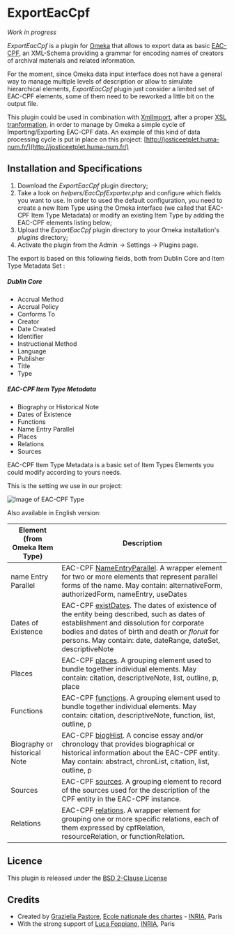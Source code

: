 # ExportEacCpf

_*Work in progress*_

*ExportEacCpf* is a plugin for [Omeka](https://omeka.org/) that allows to export data as basic [EAC-CPF](http://eac.staatsbibliothek-berlin.de/index.php), an XML-Schema providing a grammar for encoding names of creators of archival materials and related information. 

For the moment, since Omeka data input interface does not have a general way to manage multiple levels of description or allow to simulate hierarchical elements, *ExportEacCpf* plugin just consider a limited set of EAC-CPF elements, some of them need to be reworked a little bit on the output file.

This plugin could be used in combination with [XmlImport](https://github.com/Daniel-KM/XmlImport), after a proper [XSL tranformation](https://github.com/sgraziella/prosopography_LJP/tree/master/EACtoXML), in order to manage by Omeka a simple cycle of Importing/Exporting EAC-CPF data. 
An example of this kind of data processing cycle is put in place on this project: [http://josticeetplet.huma-num.fr/](http://josticeetplet.huma-num.fr/)


## Installation and Specifications
1. Download the *ExportEacCpf* plugin directory;
2. Take a look on *helpers/EacCpfExporter.php* and configure which fields you want to use. In order to used the default configuration, you need to create a new Item Type using the Omeka interface (we called that EAC-CPF Item Type Metadata) or modify an existing Item Type by adding the EAC-CPF elements listing below;
3. Upload the *ExportEacCpf* plugin directory to your Omeka installation's *plugins* directory;
4. Activate the plugin from the Admin → Settings → Plugins page.

The export is based on this following fields, both from Dublin Core and Item Type Metadata Set :

##### Dublin Core 
- Accrual Method
- Accrual Policy
- Conforms To
- Creator
- Date Created
- Identifier
- Instructional Method
- Language
- Publisher
- Title
- Type

##### EAC-CPF Item Type Metadata
- Biography or Historical Note
- Dates of Existence
- Functions
- Name Entry Parallel
- Places
- Relations
- Sources

EAC-CPF Item Type Metadata is a basic set of Item Types Elements you could modify according to yours needs. 

This is the setting we use in our project:

![Image of EAC-CPF Type](https://github.com/sgraziella/ExportEacCpf/blob/master/Person-EAC-CPF-ElementTypeFR.png)

Also available in English version:

Element (from Omeka Item Type) | Description
------------ | -------------
name Entry Parallel | EAC-CPF [NameEntryParallel](http://eac.staatsbibliothek-berlin.de/fileadmin/user_upload/schema/cpfTagLibrary.html#nameEntryParallel). A wrapper element for two or more <nameEntry> elements that represent parallel forms of the name. May contain: alternativeForm, authorizedForm, nameEntry, useDates
Dates of Existence | EAC-CPF [existDates](http://eac.staatsbibliothek-berlin.de/fileadmin/user_upload/schema/cpfTagLibrary.html#existDates). The dates of existence of the entity being described, such as dates of establishment and dissolution for corporate bodies and dates of birth and death or *floruit* for persons. May contain: date, dateRange, dateSet, descriptiveNote
Places | EAC-CPF [places](http://eac.staatsbibliothek-berlin.de/fileadmin/user_upload/schema/cpfTagLibrary.html#places). A grouping element used to bundle together individual <place> elements. May contain: citation, descriptiveNote, list, outline, p, place
Functions | EAC-CPF [functions](http://eac.staatsbibliothek-berlin.de/fileadmin/user_upload/schema/cpfTagLibrary.html#functions). A grouping element used to bundle together individual <function> elements. May contain: citation, descriptiveNote, function, list, outline, p
Biography or historical Note | EAC-CPF [biogHist](http://eac.staatsbibliothek-berlin.de/fileadmin/user_upload/schema/cpfTagLibrary.html#biogHist). A concise essay and/or chronology that provides biographical or historical information about the EAC-CPF entity. May contain: abstract, chronList, citation, list, outline, p
Sources | EAC-CPF [sources](http://eac.staatsbibliothek-berlin.de/fileadmin/user_upload/schema/cpfTagLibrary.html#sources). A grouping element to record of the sources used for the description of the CPF entity in the EAC-CPF instance.
Relations | EAC-CPF [relations](http://eac.staatsbibliothek-berlin.de/fileadmin/user_upload/schema/cpfTagLibrary.html#relations). A wrapper element for grouping one or more specific relations, each of them expressed by cpfRelation, resourceRelation, or functionRelation.

## Licence
This plugin is released under the [BSD 2-Clause License](https://opensource.org/licenses/BSD-2-Clause)


## Credits
- Created by [Graziella Pastore](https://github.com/sgraziella), [Ecole nationale des chartes](http://www.enc-sorbonne.fr/fr/graziella-pastore) - [INRIA](http://www.inria.fr/), Paris
- With the strong support of [Luca Foppiano](https://github.com/lfoppiano), [INRIA](http://www.inria.fr/), Paris
